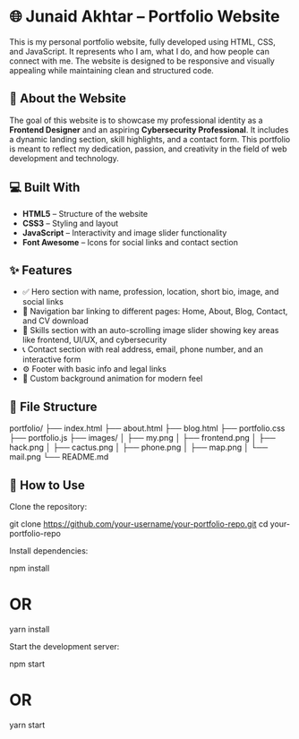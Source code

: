 # 🌐 Junaid Akhtar – Portfolio Website

This is my personal portfolio website, fully developed using HTML, CSS, and JavaScript. It represents who I am, what I do, and how people can connect with me. The website is designed to be responsive and visually appealing while maintaining clean and structured code.

## 📌 About the Website

The goal of this website is to showcase my professional identity as a **Frontend Designer** and an aspiring **Cybersecurity Professional**. It includes a dynamic landing section, skill highlights, and a contact form. This portfolio is meant to reflect my dedication, passion, and creativity in the field of web development and technology.

## 💻 Built With

- **HTML5** – Structure of the website
- **CSS3** – Styling and layout
- **JavaScript** – Interactivity and image slider functionality
- **Font Awesome** – Icons for social links and contact section

## ✨ Features

- ✅ Hero section with name, profession, location, short bio, image, and social links  
- 🎯 Navigation bar linking to different pages: Home, About, Blog, Contact, and CV download  
- 📸 Skills section with an auto-scrolling image slider showing key areas like frontend, UI/UX, and cybersecurity  
- 📞 Contact section with real address, email, phone number, and an interactive form  
- ⚙️ Footer with basic info and legal links  
- 🎨 Custom background animation for modern feel

## 📂 File Structure

portfolio/
├── index.html
├── about.html
├── blog.html
├── portfolio.css
├── portfolio.js
├── images/
│ ├── my.png
│ ├── frontend.png
│ ├── hack.png
│ ├── cactus.png
│ ├── phone.png
│ ├── map.png
│ └── mail.png
└── README.md

## 🚀 How to Use

Clone the repository:

git clone https://github.com/your-username/your-portfolio-repo.git
cd your-portfolio-repo


Install dependencies:

npm install
# OR
yarn install


Start the development server:

npm start
# OR
yarn start
